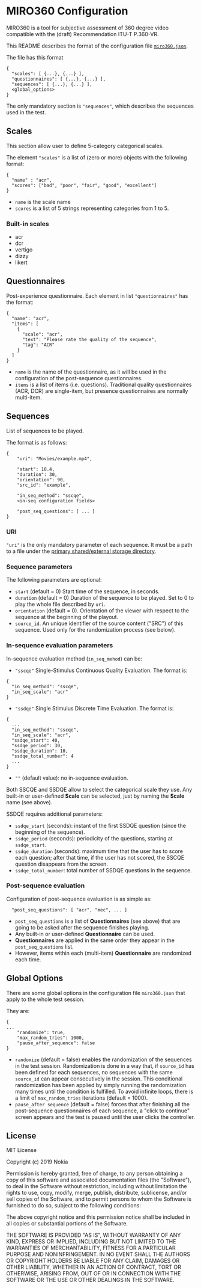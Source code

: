 # MIRO360 Configuration
MIRO360 is a tool for subjective assessment of 360 degree video compatible
with the (draft) Recommendation ITU-T P.360-VR.


This README describes the format of the configuration file [`miro360.json`](miro360.json).

The file has this format

```
{
  "scales": [ {...}, {...} ],
  "questionnaires": [ {...}, {...} ],
  "sequences": [ {...}, {...} ],
  <global_options>
}
```

The only mandatory section is `"sequences"`, which describes the sequences used in the test.
 
## Scales
This section allow user to define 5-category categorical scales.

The element `"scales"` is a list of (zero or more) objects with the following format:

```
{
  "name" : "acr",
  "scores": ["bad", "poor", "fair", "good", "excellent"]
}
```

- `name` is the scale name
- `scores` is a list of 5 strings representing categories from 1 to 5.

### Built-in scales

- acr
- dcr
- vertigo
- dizzy
- likert


## Questionnaires

Post-experience questionnaire. Each element in list `"questionnaires"` has the format:

```
{
  "name": "acr",
  "items": [
    {
      "scale": "acr",
      "text": "Please rate the quality of the sequence",
      "tag": "ACR"
    }
  ]
}
```

- `name` is the name of the questionnaire, as it will be used in the configuration of the post-sequence questionnaires.
- `items` is a list of items (i.e. questions). Traditional quality questionnaires (ACR, DCR) are single-item, but presence questionnaires are normally multi-item.

## Sequences

List of sequences to be played. 

The format is as follows:

```
{
	"uri": "Movies/example.mp4",
	
	"start": 10.4,
	"duration": 30,
	"orientation": 90,
	"src_id": "example",
	
	"in_seq_method": "sscqe",
	<in-seq configuration fields>
	
	"post_seq_questions": [ ... ]
}
```

### URI

`"uri"` is the only mandatory parameter of each sequence. It must be a path to a file under the [primary shared/external storage directory](https://developer.android.com/reference/android/os/Environment.html#getExternalStorageDirectory()).

### Sequence parameters
The following parameters are optional:

- `start` (default = 0) Start time of the sequence, in seconds. 
- `duration` (default = 0) Duration of the sequence to be played. Set to 0 to play the whole file described by `uri`.
- `orientation` (default = 0). Orientation of the viewer with respect to the sequence at the beginning of the playout.
- `source_id`. An unique identifier of the source content ("SRC") of this sequence. Used only for the randomization process (see below).


### In-sequence evaluation parameters
In-sequence evaluation method (`in_seq_mehod`) can be:

- `"sscqe"` Single-Stimulus Continuous Quality Evaluation. The format is:

```
{
  "in_seq_method": "sscqe",
  "in_seq_scale": "acr"
}
```
- `"ssdqe"` Single Stimulus Discrete Time Evaluation. The format is:

```
{
  ...
  "in_seq_method": "sscqe",
  "in_seq_scale": "acr",
  "ssdqe_start": 40,
  "ssdqe_period": 30,
  "ssdqe_duration": 10,
  "ssdqe_total_number": 4
  ...
}
```
- `""` (default value): no in-sequence evaluation.


Both SSCQE and SSDQE allow to select the categorical scale they use. Any built-in or user-defined **Scale** can be selected, just by naming the **Scale** name (see above).

SSDQE requires additional parameters:

- `ssdqe_start` (seconds): instant of the first SSDQE question (since the beginning of the sequence).
- `ssdqe_period` (seconds): periodicity of the questions, starting at `ssdqe_start`.
- `ssdqe_duration` (seconds): maximum time that the user has to score each question; after that time, if the user has not scored, the SSCQE question disappears from the screen.
- `ssdqe_total_number`: total number of SSDQE questions in the sequence.


### Post-sequence evaluation
Configuration of post-sequence evaluation is as simple as: 

```
  "post_seq_questions": [ "acr", "mec", ... ]
```

- `post_seq_questions` is a list of **Questionnaires** (see above) that are going to be asked after the sequence finishes playing.
- Any built-in or user-defined **Questionnaire** can be used.
- **Questionnaires** are applied in the same order they appear in the `post_seq_questions` list.
- However, items within each (multi-item) **Questionnaire**  are randomized each time.


## Global Options

There are some global options in the configuration file `miro360.json` that apply to the whole test session.

They are:

```
{
...
	"randomize": true,
	"max_random_tries": 1000,
	"pause_after_sequence": false
}
```

- `randomize` (default = false) enables the randomization of the sequences in the test session. Randomization is done in a way that, if `source_id` has been defined for each sequences, no sequences with the same `source_id` can appear consecutively in the session. This conditional randomization has been applied by simply running the randomization many times until the condition is fulfilled. To avoid infinite loops, there is a limit of `max_random_tries` iterations (default = 1000).
- `pause_after sequence` (default = false) forces that after finishing all the post-sequence questionnaires of each sequence, a "click to continue" screen appears and the test is paused until the user clicks the controller.
 

## License

MIT License

Copyright (c) 2019 Nokia

Permission is hereby granted, free of charge, to any person obtaining a copy
of this software and associated documentation files (the "Software"), to deal
in the Software without restriction, including without limitation the rights
to use, copy, modify, merge, publish, distribute, sublicense, and/or sell
copies of the Software, and to permit persons to whom the Software is
furnished to do so, subject to the following conditions:

The above copyright notice and this permission notice shall be included in all
copies or substantial portions of the Software.

THE SOFTWARE IS PROVIDED "AS IS", WITHOUT WARRANTY OF ANY KIND, EXPRESS OR
IMPLIED, INCLUDING BUT NOT LIMITED TO THE WARRANTIES OF MERCHANTABILITY,
FITNESS FOR A PARTICULAR PURPOSE AND NONINFRINGEMENT. IN NO EVENT SHALL THE
AUTHORS OR COPYRIGHT HOLDERS BE LIABLE FOR ANY CLAIM, DAMAGES OR OTHER
LIABILITY, WHETHER IN AN ACTION OF CONTRACT, TORT OR OTHERWISE, ARISING FROM,
OUT OF OR IN CONNECTION WITH THE SOFTWARE OR THE USE OR OTHER DEALINGS IN THE
SOFTWARE.
